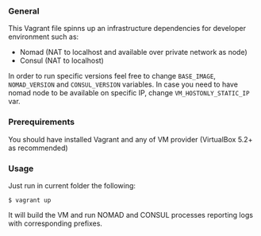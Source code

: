 
### General

This Vagrant file spinns up an infrastructure dependencies for developer environment such as:
 * Nomad (NAT to localhost and available over private network as node)
 * Consul (NAT to localhost)

In order to run specific versions feel free to change `BASE_IMAGE`, `NOMAD_VERSION` and `CONSUL_VERSION` variables.
In case you need to have nomad node to be available on specific IP, change `VM_HOSTONLY_STATIC_IP` var.

### Prerequirements
You should have installed Vagrant and any of VM provider (VirtualBox 5.2+ as recommended) 

### Usage

Just run in current folder the following:

`$ vagrant up`

It will build the VM and run NOMAD and CONSUL processes reporting logs with corresponding prefixes.